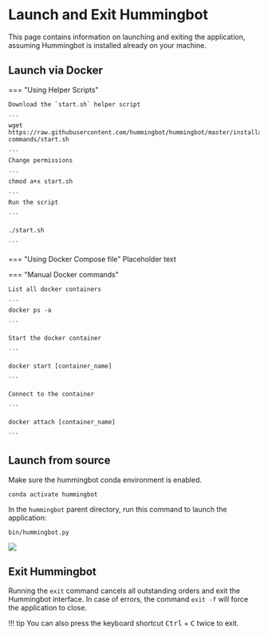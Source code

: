# Launch and Exit Hummingbot

This page contains information on launching and exiting the application, assuming Hummingbot is installed already on your machine.

## Launch via Docker

=== "Using Helper Scripts"

    Download the `start.sh` helper script

    ```
    wget https://raw.githubusercontent.com/hummingbot/hummingbot/master/installation/docker-commands/start.sh
   
    ```
    Change permissions

    ```
    chmod a+x start.sh

    ```
    Run the script

    ```
    
    ./start.sh
    
    ```

=== "Using Docker Compose file"
    Placeholder text

=== "Manual Docker commands"

    List all docker containers
        
    ```
    docker ps -a

    ```
    
    Start the docker container

    ```

    docker start [container_name]
     
    ``` 
    
    Connect to the container

    ```
    
    docker attach [container_name]

    ```     

## Launch from source

Make sure the hummingbot conda environment is enabled.

```
conda activate hummingbot
```

In the `hummingbot` parent directory, run this command to launch the application:

```
bin/hummingbot.py
```

![](/assets/img/launch-from-source.gif)

## Exit Hummingbot

Running the `exit` command cancels all outstanding orders and exit the Hummingbot interface. In case of errors, the command `exit -f` will force the application to close.

!!! tip
    You can also press the keyboard shortcut <kbd>Ctrl</kbd> + <kbd>C</kbd> twice to exit.
